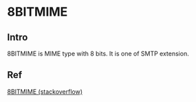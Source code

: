 # 8BITMIME
## Intro
8BITMIME is MIME type with 8 bits. It is one of SMTP extension.

## Ref
[8BITMIME (stackoverflow)](https://stackoverflow.com/questions/3384065/whats-8bitmime)
